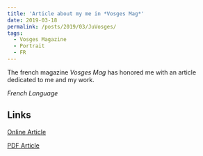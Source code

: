 ```yaml
---
title: 'Article about my me in *Vosges Mag*'
date: 2019-03-18
permalink: /posts/2019/03/JuVosges/
tags:
  - Vosges Magazine
  - Portrait
  - FR
---
```


The french magazine *Vosges Mag* has honored me with an article dedicated to me and my work.

*French Language*

Links
------
[Online Article](https://www.vosges.fr/vosges-mag/webzine/articles/id/11886/julien-gamerro-chercheur-en-suisse-et-ambassadeur-des-vosges)

[PDF Article](http://gamerro.github.io/files/VosgesMag.pdf)
